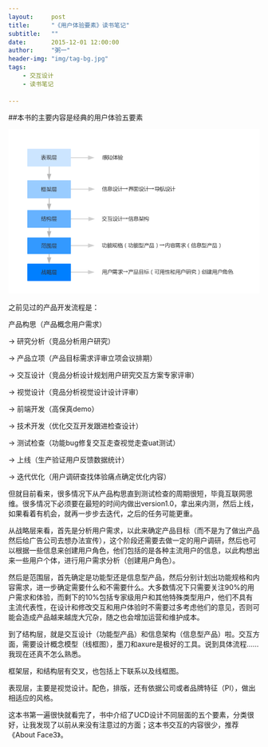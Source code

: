 ```yaml
---
layout:     post
title:      "《用户体验要素》读书笔记"
subtitle:   ""
date:       2015-12-01 12:00:00
author:     "粥一"
header-img: "img/tag-bg.jpg"
tags:
    - 交互设计
    - 读书笔记
    
---
```

##本书的主要内容是经典的用户体验五要素


![用户体验五要素](/img/in-post/2015-12-01.png)

之前见过的产品开发流程是：

产品构思（产品概念用户需求）

→ 研究分析（竞品分析用户研究）

→ 产品立项（产品目标需求评审立项会议排期）

→ 交互设计（竞品分析设计规划用户研究交互方案专家评审）

→ 视觉设计（竞品分析视觉设计设计评审）

→ 前端开发（高保真demo）

→ 技术开发（优化交互开发跟进检查设计）

→ 测试检查（功能bug修复交互走查视觉走查uat测试）

→ 上线（生产验证用户反馈数据统计）

→ 迭代优化（用户调研查找体验痛点确定优化内容）


但就目前看来，很多情况下从产品构思直到测试检查的周期很短，毕竟互联网思维。很多情况下必须要在最短的时间内做出version1.0，拿出来内测，然后上线，如果看着有机会，就再一步步去迭代，之后的任务可能更重。

从战略层来看，首先是分析用户需求，以此来确定产品目标（而不是为了做出产品然后给广告公司去想办法宣传），这个阶段还需要去做一定的用户调研，然后也可以根据一些信息来创建用户角色，他们包括的是各种主流用户的信息，以此构想出来一些用户个体，进行用户需求分析（创建用户角色）。

然后是范围层，首先确定是功能型还是信息型产品，然后分别计划出功能规格和内容需求，进一步确定需要什么和不需要什么。大多数情况下只需要关注90%的用户需求和体验，而剩下的10%包括专家级用户和其他特殊类型用户，他们不具有主流代表性，在设计和修改交互和用户体验时不需要过多考虑他们的意见，否则可能会造成产品越来越庞大冗杂，随之也会增加运营和维护成本。

到了结构层，就是交互设计（功能型产品）和信息架构（信息型产品）啦。交互方面，需要设计概念模型（线框图），墨刀和axure是极好的工具。说到具体流程……我现在还真不怎么熟悉。

框架层，和结构层有交叉，也包括上下联系以及线框图。

表现层，主要是视觉设计。配色，排版，还有依据公司或者品牌特征（PI），做出相适应的风格。

这本书第一遍很快就看完了，书中介绍了UCD设计不同层面的五个要素，分类很好，让我发现了以前从来没有注意过的方面；这本书交互的内容很少，推荐《About Face3》。
